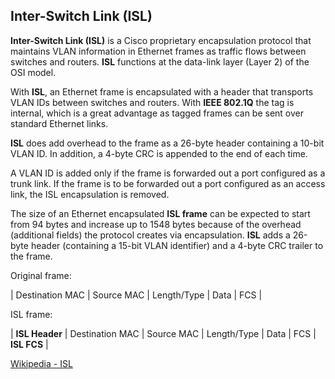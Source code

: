 ## Inter-Switch Link (ISL)

**Inter-Switch Link (ISL)** is a Cisco proprietary encapsulation protocol that maintains VLAN information in Ethernet frames as traffic flows between switches and routers.
**ISL** functions at the data-link layer (Layer 2) of the OSI model.

With **ISL**, an Ethernet frame is encapsulated with a header that transports VLAN IDs between switches and routers.
With **IEEE 802.1Q** the tag is internal, which is a great advantage as tagged frames can be sent over standard Ethernet links.

**ISL** does add overhead to the frame as a 26-byte header containing a 10-bit VLAN ID.
In addition, a 4-byte CRC is appended to the end of each time.

A VLAN ID is added only if the frame is forwarded out a port configured as a trunk link.
If the frame is to be forwarded out a port configured as an access link, the ISL encapsulation is removed.

The size of an Ethernet encapsulated **ISL frame** can be expected to start from 94 bytes and increase up to 1548 bytes because of the overhead (additional fields) the protocol creates via encapsulation.
**ISL** adds a 26-byte header (containing a 15-bit VLAN identifier) and a 4-byte CRC trailer to the frame.

Original frame:

| Destination MAC | Source MAC | Length/Type | Data | FCS |

ISL frame:

| **ISL Header** | Destination MAC | Source MAC | Length/Type | Data | FCS | **ISL FCS** |

[Wikipedia - ISL](https://en.wikipedia.org/wiki/Cisco_Inter-Switch_Link)
